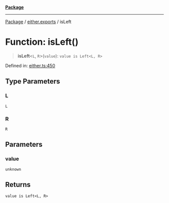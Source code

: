 [**Package**](../../README.md)

***

[Package](../../modules.md) / [either.exports](../README.md) / isLeft

# Function: isLeft()

> **isLeft**\<`L`, `R`\>(`value`): `value is Left<L, R>`

Defined in: [either.ts:450](https://github.com/AlexXanderGrib/monads-io/blob/88cc2f22cfbd8717d7e52da6913dd270216344b1/src/either.ts#L450)

## Type Parameters

### L

`L`

### R

`R`

## Parameters

### value

`unknown`

## Returns

`value is Left<L, R>`
